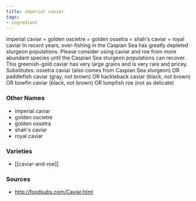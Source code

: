 ```yaml
---
title: imperial caviar
tags:
- ingredient
---
```

imperial caviar = golden oscietre = golden ossetra = shah's caviar = royal caviar In recent years, over-fishing in the Caspian Sea has greatly depleted sturgeon populations. Please consider using caviar and roe from more abundant species until the Caspian Sea sturgeon populations can recover. This greenish-gold caviar has very large grains and is very rare and pricey. Substitutes: ossetra caviar (also comes from Caspian Sea sturgeon) OR paddlefish caviar (gray, not brown) OR hackleback caviar (black, not brown) OR bowfin caviar (black, not brown) OR lumpfish roe (not as delicate)

### Other Names

* imperial caviar
* golden oscietre
* golden ossetra
* shah's caviar
* royal caviar

### Varieties

* [[caviar-and-roe]]

### Sources
* http://foodsubs.com/Caviar.html

